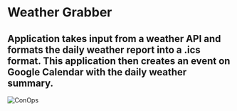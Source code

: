 # Weather Grabber 
Application takes input from a weather API and formats the daily weather report into a .ics format. This application then creates an event on Google Calendar with the daily weather summary.
---
![ConOps](./description2/ConOps.png)